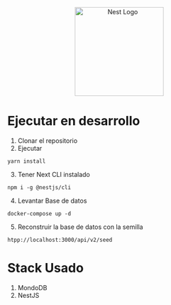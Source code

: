 <p align="center">
  <a href="http://nestjs.com/" target="blank"><img src="https://nestjs.com/img/logo-small.svg" width="200" alt="Nest Logo" /></a>
</p>

[circleci-image]: https://img.shields.io/circleci/build/github/nestjs/nest/master?token=abc123def456
[circleci-url]: https://circleci.com/gh/nestjs/nest

  <!--[![Backers on Open Collective](https://opencollective.com/nest/backers/badge.svg)](https://opencollective.com/nest#backer)
  [![Sponsors on Open Collective](https://opencollective.com/nest/sponsors/badge.svg)](https://opencollective.com/nest#sponsor)-->

# Ejecutar en desarrollo

1. Clonar el repositorio
2. Ejecutar

```
yarn install
```

3. Tener Next CLI instalado

```
npm i -g @nestjs/cli
```

4. Levantar Base de datos

```
docker-compose up -d
```

5. Reconstruir la base de datos con la semilla
```
htpp://localhost:3000/api/v2/seed
```

# Stack Usado

1. MondoDB
2. NestJS
